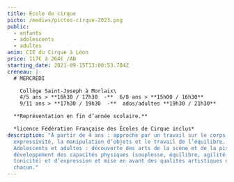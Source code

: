 ```yaml
---
title: École de cirque
picto: /medias/pictos-cirque-2023.png
public:
  - enfants
  - adolescents
  - adultes
anim: CIE du Cirque à Léon
price: 117€ à 264€ /AN
starting_date: 2021-09-15T13:00:53.784Z
creneau: |-
  # MERCREDI

    Collège Saint-Joseph à Morlaix\
    4/5 ans > **16h30 / 17h30  -**  6/8 ans > **15h00 / 16h30**
    9/11 ans > **17h30 / 19h30  -**  ados/adultes **19h30 / 21h30**

  **Représentation en fin d’année scolaire.**

  *licence Fédération Française des Écoles de Cirque inclus*
description: "À partir de 4 ans : approche par un travail sur le corps et son
  expressivité, la manipulation d’objets et le travail de l’équilibre.
  Adolescents et adultes : découverte des arts de la scène et de la piste,
  développement des capacités physiques (souplesse, équilibre, agilité,
  tonicité) et d’expression et mise en avant des qualités artistiques de
  chacun."
---
```

